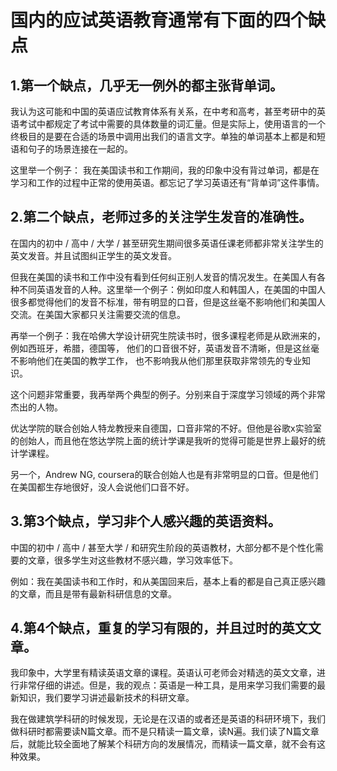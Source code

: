 # 国内的应试英语教育通常有下面的四个缺点

## 1.第一个缺点，几乎无一例外的都主张背单词。

我认为这可能和中国的英语应试教育体系有关系，在中考和高考，甚至考研中的英语考试中都规定了考试中需要的具体数量的词汇量。但是实际上，使用语言的一个终极目的是要在合适的场景中调用出我们的语言文字。单独的单词基本上都是和短语和句子的场景连接在一起的。

这里举一个例子： 我在美国读书和工作期间，我的印象中没有背过单词，都是在学习和工作的过程中正常的使用英语。都忘记了学习英语还有“背单词”这件事情。

## 2.第二个缺点，老师过多的关注学生发音的准确性。

在国内的初中 / 高中 / 大学 / 甚至研究生期间很多英语任课老师都非常关注学生的英文发音。并且试图纠正学生的英文发音。

但我在美国的读书和工作中没有看到任何纠正别人发音的情况发生。在美国人有各种不同英语发音的人种。这里举一个例子：例如印度人和韩国人，在美国的中国人很多都觉得他们的发音不标准，带有明显的口音，但是这丝毫不影响他们和美国人交流。在美国大家都只关注需要交流的信息。

再举一个例子：我在哈佛大学设计研究生院读书时，很多课程老师是从欧洲来的，例如西班牙，希腊，德国等， 他们的口音很不好，英语发音不清晰，但是这丝毫不影响他们在美国的教学工作， 也不影响我从他们那里获取非常领先的专业知识。

这个问题非常重要，我再举两个典型的例子。分别来自于深度学习领域的两个非常杰出的人物。

优达学院的联合创始人特龙教授来自德国，口音非常的不好。但他是谷歌x实验室的创始人，而且他在悠达学院上面的统计学课是我听的觉得可能是世界上最好的统计学课程。

另一个，Andrew NG, coursera的联合创始人也是有非常明显的口音。但是他们在美国都生存地很好，没人会说他们口音不好。


## 3.第3个缺点，学习非个人感兴趣的英语资料。

中国的初中 / 高中 / 甚至大学 / 和研究生阶段的英语教材，大部分都不是个性化需要的文章，很多学生对这些教材不感兴趣，学习效率低下。

例如：我在美国读书和工作时，和从美国回来后，基本上看的都是自己真正感兴趣的文章，而且是带有最新科研信息的文章。

## 4.第4个缺点，重复的学习有限的，并且过时的英文文章。

我印象中，大学里有精读英语文章的课程。英语认可老师会对精选的英文文章，进行非常仔细的讲述。但是，我的观点：英语是一种工具，是用来学习我们需要的最新知识，我们要学习讲述最新技术的科研文章。

我在做建筑学科研的时候发现，无论是在汉语的或者还是英语的科研环境下，我们做科研时都需要读N篇文章。而不是只精读一篇文章，读N遍。我们读了N篇文章后，就能比较全面地了解某个科研方向的发展情况，而精读一篇文章，就不会有这种效果。

